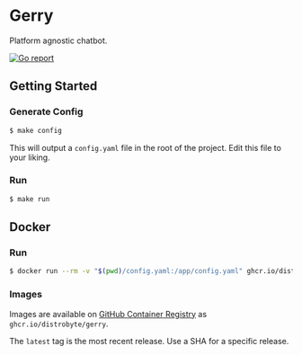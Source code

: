 # Gerry

Platform agnostic chatbot.

[![Go report](https://goreportcard.com/badge/git.dbyte.xyz/distro/gerry)](http://goreportcard.com/report/git.dbyte.xyz/distro/gerry)

## Getting Started

### Generate Config

```bash
$ make config
```

This will output a `config.yaml` file in the root of the project. Edit this file to your liking.

### Run

```bash
$ make run
```

## Docker

### Run

```bash
$ docker run --rm -v "$(pwd)/config.yaml:/app/config.yaml" ghcr.io/distrobyte/gerry:latest
```

### Images

Images are available on [GitHub Container Registry](https://github.com/DistroByte/gerry/pkgs/container/gerry) as `ghcr.io/distrobyte/gerry`.

The `latest` tag is the most recent release. Use a SHA for a specific release.
